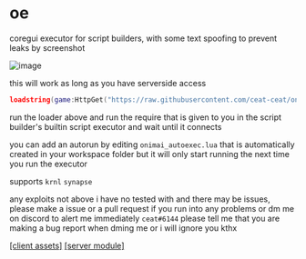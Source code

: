 # oe

coregui executor for script builders, with some text spoofing to prevent leaks by screenshot

![image](https://user-images.githubusercontent.com/67209229/228671547-de0b5700-6c6e-48cf-aaaf-60e86a97a830.png)

this will work as long as you have serverside access

```lua
loadstring(game:HttpGet("https://raw.githubusercontent.com/ceat-ceat/onimaiexecutor/main/client/main.lua", true))()
```

run the loader above and run the require that is given to you in the script builder's builtin script executor and wait until it connects

you can add an autorun by editing `onimai_autoexec.lua` that is automatically created in your workspace folder but it will only start running the next time you run the executor

supports `krnl` `synapse`

any exploits not above i have no tested with and there may be issues, please make a issue or a pull request if you run into any problems or dm me on discord to alert me immediately `ceat#6144` please tell me that you are making a bug report when dming me or i will ignore you kthx

[[client assets]](https://www.roblox.com/library/12910385605/)
[[server module]](https://www.roblox.com/library/12910374025/)
